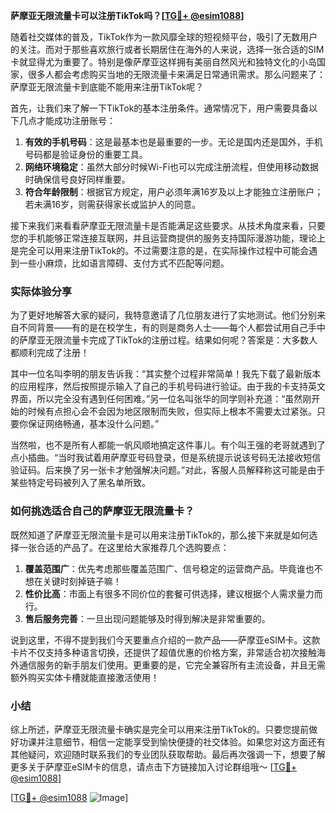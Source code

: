 **萨摩亚无限流量卡可以注册TikTok吗？[[TG💪+ @esim1088](https://t.me/s/esim1088)]**

随着社交媒体的普及，TikTok作为一款风靡全球的短视频平台，吸引了无数用户的关注。而对于那些喜欢旅行或者长期居住在海外的人来说，选择一张合适的SIM卡就显得尤为重要了。特别是像萨摩亚这样拥有美丽自然风光和独特文化的小岛国家，很多人都会考虑购买当地的无限流量卡来满足日常通讯需求。那么问题来了：萨摩亚无限流量卡到底能不能用来注册TikTok呢？

首先，让我们来了解一下TikTok的基本注册条件。通常情况下，用户需要具备以下几点才能成功注册账号：

1. **有效的手机号码**：这是最基本也是最重要的一步。无论是国内还是国外，手机号码都是验证身份的重要工具。
2. **网络环境稳定**：虽然大部分时候Wi-Fi也可以完成注册流程，但使用移动数据时确保信号良好同样重要。
3. **符合年龄限制**：根据官方规定，用户必须年满16岁及以上才能独立注册账户；若未满16岁，则需获得家长或监护人的同意。

接下来我们来看看萨摩亚无限流量卡是否能满足这些要求。从技术角度来看，只要您的手机能够正常连接互联网，并且运营商提供的服务支持国际漫游功能，理论上是完全可以用来注册TikTok的。不过需要注意的是，在实际操作过程中可能会遇到一些小麻烦，比如语言障碍、支付方式不匹配等问题。

### 实际体验分享

为了更好地解答大家的疑问，我特意邀请了几位朋友进行了实地测试。他们分别来自不同背景——有的是在校学生，有的则是商务人士——每个人都尝试用自己手中的萨摩亚无限流量卡完成了TikTok的注册过程。结果如何呢？答案是：大多数人都顺利完成了注册！

其中一位名叫李明的朋友告诉我：“其实整个过程非常简单！我先下载了最新版本的应用程序，然后按照提示输入了自己的手机号码进行验证。由于我的卡支持英文界面，所以完全没有遇到任何困难。”另一位名叫张华的同学则补充道：“虽然刚开始的时候有点担心会不会因为地区限制而失败，但实际上根本不需要太过紧张。只要你保证网络畅通，基本没什么问题。”

当然啦，也不是所有人都能一帆风顺地搞定这件事儿。有个叫王强的老哥就遇到了点小插曲。“当时我试着用萨摩亚号码登录，但是系统提示说该号码无法接收短信验证码。后来换了另一张卡才勉强解决问题。”对此，客服人员解释称这可能是由于某些特定号码被列入了黑名单所致。

### 如何挑选适合自己的萨摩亚无限流量卡？

既然知道了萨摩亚无限流量卡是可以用来注册TikTok的，那么接下来就是如何选择一张合适的产品了。在这里给大家推荐几个选购要点：

1. **覆盖范围广**：优先考虑那些覆盖范围广、信号稳定的运营商产品。毕竟谁也不想在关键时刻掉链子嘛！
2. **性价比高**：市面上有很多不同价位的套餐可供选择，建议根据个人需求量力而行。
3. **售后服务完善**：一旦出现问题能够及时得到解决是非常重要的。

说到这里，不得不提到我们今天要重点介绍的一款产品——萨摩亚eSIM卡。这款卡片不仅支持多种语言切换，还提供了超值优惠的价格方案，非常适合初次接触海外通信服务的新手朋友们使用。更重要的是，它完全兼容所有主流设备，并且无需额外购买实体卡槽就能直接激活使用！

### 小结

综上所述，萨摩亚无限流量卡确实是完全可以用来注册TikTok的。只要您提前做好功课并注意细节，相信一定能享受到愉快便捷的社交体验。如果您对这方面还有其他疑问，欢迎随时联系我们的专业团队获取帮助。最后再次强调一下，想要了解更多关于萨摩亚eSIM卡的信息，请点击下方链接加入讨论群组哦～ [[TG💪+ @esim1088](https://t.me/s/esim1088)]

[[TG💪+ @esim1088](https://t.me/s/esim1088) ![Image](https://i.postimg.cc/4NQfJmqS/Snipaste-2025-05-13-00-14-12.png)]